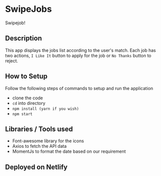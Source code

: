 # SwipeJobs
Swipejob!

## Description
This app displays the jobs list according to the user's match. Each job has two actions, `I Like It` button to apply for the job or  `No Thanks` button to reject.

## How to Setup
Follow the following steps of commands to setup and run the application

- clone the code
- `cd` into directory
- `npm install (yarn if you wish)`
- `npm start`

## Libraries / Tools used
- Font-awesome library for the icons
- Axios to fetch the API data
- MomentJs to format the date based on our requirement


## Deployed on Netlify


